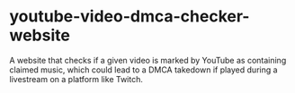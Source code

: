 # youtube-video-dmca-checker-website
 A website that checks if a given video is marked by YouTube as containing claimed music, which could lead to a DMCA takedown if played during a livestream on a platform like Twitch.
